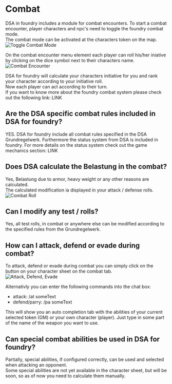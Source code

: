 # Combat  
DSA in foundry includes a module for combat encounters. To start a combat encounter, player characters and npc's need to toggle the foundry combat mode.  
The combat mode can be activated at the characters token on the map.  
![Toggle Combat Mode](https://user-images.githubusercontent.com/75448500/106728258-8f9cf100-660c-11eb-86da-71875d518354.jpg)
  
  
On the combat encounter menu element each player can roll his/her iniative by clicking on the dice symbol next to their characters name.  
![Combat Encounter](https://user-images.githubusercontent.com/75448500/106728369-a93e3880-660c-11eb-82a4-61508b3353d7.jpg)
  
 
DSA for foundry will calculate your characters initiative for you and rank your character according to your initiative roll.  
Now each player can act according to their turn.  
If you want to know more about the foundry combat system please check out the following link: LINK  

## Are the DSA specific combat rules included in DSA for foundry?
YES. DSA for foundry include all combat rules specified in the DSA Grundregelwerk.
Furthermore the status system from DSA is included in foundry. For more details on the status system check out the game mechanics section: LINK

## Does DSA calculate the Belastung in the combat?
Yes, Belastung due to armor, heavy weight or any other reasons are calculated.  
The calculated modification ia displayed in your attack / defense rolls.  
![Combat Roll](https://user-images.githubusercontent.com/75448500/106728444-bc510880-660c-11eb-8c51-15fc1e603097.jpg)


## Can I modify any test / rolls?
Yes, all test rolls, in combat or anywhere else can be modified according to the specified rules from the Grundregelwerk.  
  

## How can I attack, defend or evade during combat?
To attack, defend or evade during combat you can simply click on the button on your character sheet on the combat tab.  
![Attack, Defend, Evade](https://user-images.githubusercontent.com/75448500/106728521-d2f75f80-660c-11eb-82ee-15cf4d06edcd.jpg)
  

Alternativly you can enter the following commands into the chat box:
* attack: /at someText
* defend/parry: /pa someText

This will show you an auto completion tab with the abilities of your current selected token (GM) or your own character (player). Just type in some part of the name of the weapon you want to use.


## Can special combat abilities be used in DSA for foundry?
Partially, special abilities, if configured correctly, can be used and selected when attacking an opponent.  
Some special abilities are not yet available in the character sheet, but will be soon, so as of now you need to calculate them manually.
